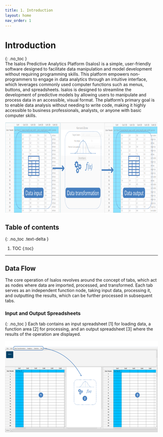 ```yaml
---
title: 1. Introduction
layout: home
nav_order: 1
---
```

<!--
<div style="text-align: center;">
<img src="images/icons/Isalos2.png" alt="core-concept" width="200" height="200" class="img-responsive">
</div>
-->
# Introduction
{: .no_toc }
<br>
The Isalos Predictive Analytics Platform (Isalos) is a simple, user-friendly software designed to facilitate data manipulation and model development without requiring programming  skills. This platform empowers non-programmers to engage in data analytics through an intuitive interface, which leverages commonly used computer functions such as menus, buttons, and spreadsheets. Isalos is designed to streamline the development of predictive models by allowing users to manipulate and process data in an accessible, visual format. The platform’s primary goal is to enable data analysis without needing to write code, making it highly accessible to business professionals, analysts, or anyone with basic computer skills.
<br>
<div style="text-align: center;">
<img src="images/Data representation/core-concept.svg" alt="core-concept" width="700" height="300" class="img-responsive">
</div>

## Table of contents
{: .no_toc .text-delta }

1. TOC
{:toc}

---

## Data Flow
The core operation of Isalos revolves around the concept of tabs, which act as nodes where data are imported, processed, and transformed. Each tab serves as an independent function node, taking input data, processing it, and outputting the results, which can be further processed in subsequent tabs.

### Input and Output Spreadsheets
{: .no_toc }
Each tab contains an input spreadsheet [1] for loading data, a function area [2] for processing, and an output spreadsheet [3] where the results of the operation are displayed.

<div style="text-align: center;">
<img src="images/Data representation/input-output-spreadsheet.svg" alt="core-concept" width="700" height="300" class="img-responsive">
</div>
 
